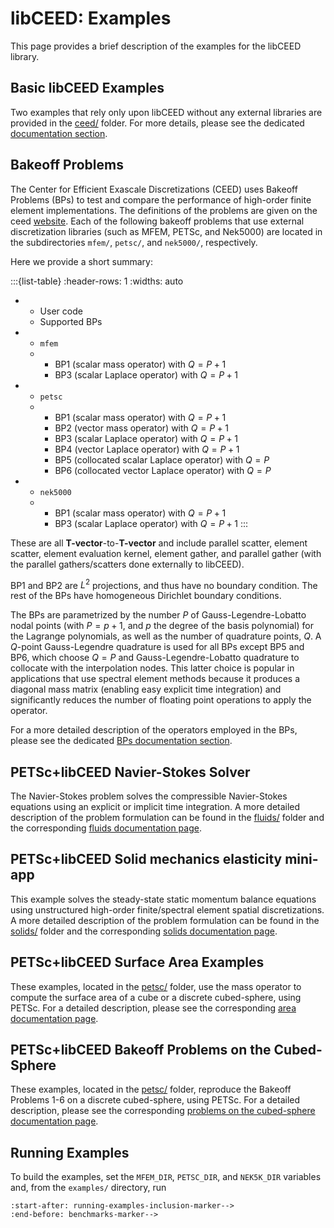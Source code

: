 # libCEED: Examples

This page provides a brief description of the examples for the libCEED library.

## Basic libCEED Examples

Two examples that rely only upon libCEED without any external libraries are provided in the [ceed/](./ceed) folder.
For more details, please see the dedicated [documentation section](https://libceed.org/en/latest/examples/ceed/index.html).

## Bakeoff Problems

<!-- % bps-inclusion-marker-->

The Center for Efficient Exascale Discretizations (CEED) uses Bakeoff Problems (BPs) to test and compare the performance of high-order finite element implementations.
The definitions of the problems are given on the ceed [website](https://ceed.exascaleproject.org/bps/).
Each of the following bakeoff problems that use external discretization libraries (such as MFEM, PETSc, and Nek5000) are located in the subdirectories `mfem/`, `petsc/`, and `nek5000/`, respectively.

Here we provide a short summary:

:::{list-table}
:header-rows: 1
:widths: auto
* - User code
  - Supported BPs
* - `mfem`
  - * BP1 (scalar mass operator) with $Q=P+1$
    * BP3 (scalar Laplace operator) with $Q=P+1$
* - `petsc`
  - * BP1 (scalar mass operator) with $Q=P+1$
    * BP2 (vector mass operator) with $Q=P+1$
    * BP3 (scalar Laplace operator) with $Q=P+1$
    * BP4 (vector Laplace operator) with $Q=P+1$
    * BP5 (collocated scalar Laplace operator) with $Q=P$
    * BP6 (collocated vector Laplace operator) with $Q=P$
* - `nek5000`
  - * BP1 (scalar mass operator) with $Q=P+1$
    * BP3 (scalar Laplace operator) with $Q=P+1$
:::

These are all **T-vector**-to-**T-vector** and include parallel scatter, element scatter, element evaluation kernel, element gather, and parallel gather (with the parallel gathers/scatters done externally to libCEED).

BP1 and BP2 are $L^2$ projections, and thus have no boundary condition.
The rest of the BPs have homogeneous Dirichlet boundary conditions.

The BPs are parametrized by the number $P$ of Gauss-Legendre-Lobatto nodal points (with $P=p+1$, and $p$ the degree of the basis polynomial) for the Lagrange polynomials, as well as the number of quadrature points, $Q$.
A $Q$-point Gauss-Legendre quadrature is used for all BPs except BP5 and BP6, which choose $Q = P$ and Gauss-Legendre-Lobatto quadrature to collocate with the interpolation nodes.
This latter choice is popular in applications that use spectral element methods because it produces a diagonal mass matrix (enabling easy explicit time integration) and significantly reduces the number of floating point operations to apply the operator.

<!-- % bps-exclusion-marker-->

For a more detailed description of the operators employed in the BPs, please see the dedicated [BPs documentation section](https://libceed.org/en/latest/examples/bps.html).

## PETSc+libCEED Navier-Stokes Solver

The Navier-Stokes problem solves the compressible Navier-Stokes equations using an explicit or implicit time integration.
A more detailed description of the problem formulation can be found in the [fluids/](./fluids) folder and the corresponding [fluids documentation page](https://libceed.org/en/latest/examples/fluids/index.html).

## PETSc+libCEED Solid mechanics elasticity mini-app

This example solves the steady-state static momentum balance equations using unstructured high-order finite/spectral element spatial discretizations.
A more detailed description of the problem formulation can be found in the [solids/](./solids) folder and the corresponding [solids documentation page](https://libceed.org/en/latest/examples/solids/index.html).

## PETSc+libCEED Surface Area Examples

These examples, located in the [petsc/](./petsc) folder, use the mass operator to compute the surface area of a cube or a discrete cubed-sphere, using PETSc.
For a detailed description, please see the corresponding [area documentation page](https://libceed.org/en/latest/examples/petsc/index.html#area).

## PETSc+libCEED Bakeoff Problems on the Cubed-Sphere

These examples, located in the [petsc/](./petsc) folder, reproduce the Bakeoff Problems 1-6 on a discrete cubed-sphere, using PETSc.
For a detailed description, please see the corresponding [problems on the cubed-sphere documentation page](https://libceed.org/en/latest/examples/petsc/index.html#bakeoff-problems-on-the-cubed-sphere).

## Running Examples

To build the examples, set the `MFEM_DIR`, `PETSC_DIR`, and `NEK5K_DIR` variables and, from the `examples/` directory, run

```{include} ../README.md
:start-after: running-examples-inclusion-marker-->
:end-before: benchmarks-marker-->
```
